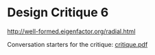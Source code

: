 # Design Critique 6

<http://well-formed.eigenfactor.org/radial.html>

Conversation starters for the critique: [critique.pdf]

[critique.pdf]: critique.pdf
